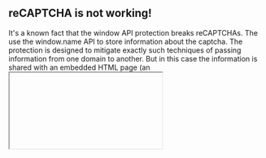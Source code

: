 reCAPTCHA is not working!
-----
It's a known fact that the window API protection breaks reCAPTCHAs. The use the window.name API to store information about the captcha. The protection is designed to mitigate exactly such techniques of passing information from one domain to another. But in this case the information is shared with an embedded HTML page (an <iframe> tag). As the information gets lost when the top level page navigates somewhere the tracking potential is quite limited in such a scenario.

So in conclusion you can enable "Allow window.name in frames" to make reCAPTCHA work and still don't have to worry to much about tracking with window.name.